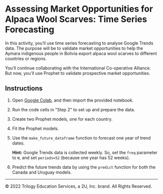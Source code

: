 # Assessing Market Opportunities for Alpaca Wool Scarves: Time Series Forecasting

In this activity, you’ll use time series forecasting to analyse Google Trends data. The purpose will be to validate market opportunities to help the Aymara indigenous people in Bolivia export alpaca wool scarves to different countries or regions.

You’ll continue collaborating with the International Co-operative Alliance. But now, you’ll use Prophet to validate prospective market opportunities.

## Instructions

1. Open [Google Colab](https://colab.research.google.com/), and then import the provided notebook.

2. Run the code cells in "Step 2" to set up and prepare the data.

3. Create two Prophet models, one for each country.

4. Fit the Prophet models.

5. Use the `make_future_dataframe` function to forecast one year of trend dates.

   **Hint:** Google Trends data is collected weekly. So, set the `freq` parameter to `W`, and set `periods=52` (because one year has 52 weeks).

6. Predict the future trends data by using the `predict` function for both the Canada and Uruguay models.

---

© 2022 Trilogy Education Services, a 2U, Inc. brand. All Rights Reserved.
